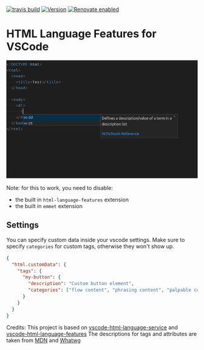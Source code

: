 [![travis build](https://img.shields.io/travis/com/SimonSiefke/vscode-html-language-features?style=flat-square)](https://travis-ci.com/SimonSiefke/vscode-html-language-features) [![Version](https://vsmarketplacebadge.apphb.com/version/SimonSiefke.html-language-features.svg)](https://marketplace.visualstudio.com/items?itemName=SimonSiefke.html-language-features) [![Renovate enabled](https://img.shields.io/badge/renovate-enabled-brightgreen.svg)](https://renovatebot.com/)

# HTML Language Features for VSCode

![Demo](./demo.png)

<!-- Features:

- Html intellisense
- Auto rename tags
- Auto close tags
- Highlight Matching Tags -->

<!-- TODO better image -->

Note: for this to work, you need to disable:

- the built in `html-language-features` extension
- the built in `emmet` extension

<!-- TODO:

- snippets
- support for emmet abbreviations -->

## Settings

You can specify custom data inside your vscode settings. Make sure to specify `categories` for custom tags, otherwise they won't show up.

```json
{
  "html.customData": {
    "tags": {
      "my-button": {
        "description": "Custom button element",
        "categories": ["flow content", "phrasing content", "palpable content"]
      }
    }
  }
}
```

<!-- TODO:  [html] Automatically delete HTML closing tag when converting to self-closing tag #58315  -->

<!-- TODO emmet is really smart: it computed the expansions as one types so when one hits tab the expansions are already computed and applied instantly -->

<!-- TODO


 -->

Credits:
This project is based on [vscode-html-language-service](https://github.com/microsoft/vscode-html-languageservice) and [vscode-html-language-features](https://github.com/microsoft/vscode/tree/master/extensions/html-language-features)
The descriptions for tags and attributes are taken from [MDN](https://developer.mozilla.org/en-US/docs/Web/HTML/Element) and [Whatwg](https://html.spec.whatwg.org/multipage/indices.html#elements-3)
